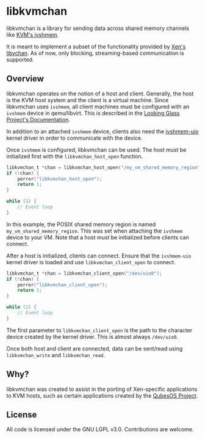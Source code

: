 libkvmchan
======
libkvmchan is a library for sending data across shared memory channels like [KVM's ivshmem](https://github.com/qemu/qemu/blob/master/docs/specs/ivshmem-spec.txt).

It is meant to implement a subset of the functionality provided by [Xen's libvchan](https://www.cs.uic.edu/~xzhang/vchan/#x1-20002).
As of now, only blocking, streaming-based communication is supported.

Overview
-----
libkvmchan operates on the notion of a host and client. Generally, the host is the KVM host system and the client is a virtual machine.
Since libkvmchan uses `ivshmem`, all client machines must be configured with an `ivshmem` device in qemu/libvirt.
This is described in the [Looking Glass Project's Documentation](https://looking-glass.hostfission.com/quickstart/linux/libvirt).

In addition to an attached `ivshmem` device, clients also need the [ivshmem-uio](https://github.com/shawnanastasio/ivshmem-uio)
kernel driver in order to communicate with the device.

Once `ivshmem` is configured, libkvmchan can be used. The host must be initialized first with the `libkvmchan_host_open`
function.
```C
libkvmchan_t *chan = libkvmchan_host_open("/my_vm_shared_memory_region");
if (!chan) {
    perror("libkvmchan_host_open");
    return 1;
}

while (1) {
    // Event loop
}
```
In this example, the POSIX shared memory region is named `my_vm_shared_memory_region`. This was set when attaching the `ivshmem`
device to your VM. Note that a host must be initialized before clients can connect.

After a host is initialized, clients can connect. Ensure that the `ivshmem-uio` kernel driver is loaded and use
`libkvmchan_client_open` to connect.
```C
libkvmchan_t *chan = libkvmchan_client_open("/dev/uio0");
if (!chan) {
    perror("libkvmchan_client_open");
    return 1;
}

while (1) {
    // Event loop
}
```
The first parameter to `libkvmchan_client_open` is the path to the character device created by the kernel driver.
This is almost always `/dev/uio0`.

Once both host and client are connected, data can be sent/read using `libkvmchan_write` and `libkvmchan_read`.

Why?
---
libkvmchan was created to assist in the porting of Xen-specific applications to KVM hosts, such as 
certain applications created by the [QubesOS Project](https://www.qubes-os.org).

License
----
All code is licensed under the GNU LGPL v3.0. Contributions are welcome.